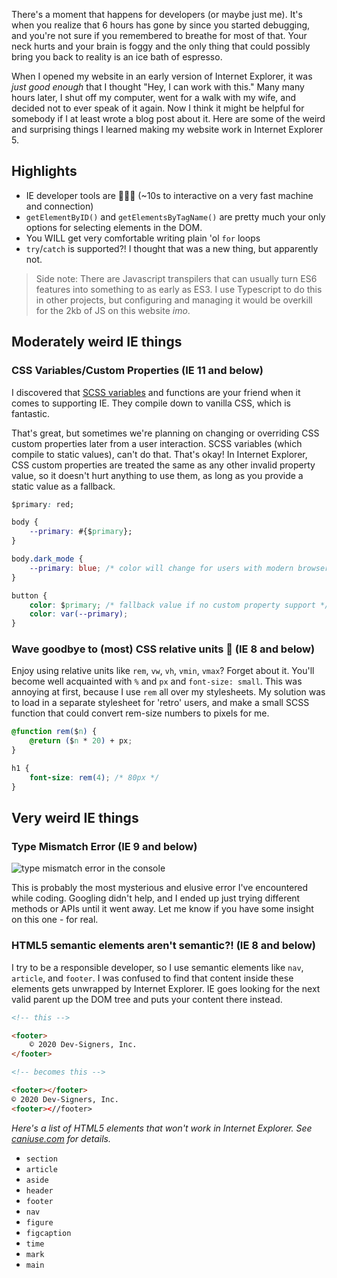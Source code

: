 <meta name="categories" content="html, css, javascript, accessibility">
<meta name="media" content="/_assets/media/vintage-cassette.jpg">
<meta name="excerpt" content="There's a moment that happens for developers (or maybe just me). It's when you realize that 6 hours has gone by since you started debugging, and you're not sure if you remembered to breathe for most of that. Let's look at some of the weird and surprising things you might want to know for the making my website work in Internet Explorer 5.">

There's a moment that happens for developers (or maybe just me). It's when you realize that 6 hours has gone by since you started debugging, and you're not sure if you remembered to breathe for most of that. Your neck hurts and your brain is foggy and the only thing that could possibly bring you back to reality is an ice bath of espresso.

When I opened my website in an early version of Internet Explorer, it was *just good enough* that I thought "Hey, I can work with this." Many many hours later, I shut off my computer, went for a walk with my wife, and decided not to ever speak of it again. Now I think it might be helpful for somebody if I at least wrote a blog post about it. Here are some of the weird and surprising things I learned making my website work in Internet Explorer 5.



## Highlights
- IE developer tools are 🐌🐌🐌 (~10s to interactive on a very fast machine and connection)
- `getElementByID()` and `getElementsByTagName()` are pretty much your only options for selecting elements in the DOM.
- You WILL get very comfortable writing plain 'ol `for` loops
- `try`/`catch` is supported?! I thought that was a new thing, but apparently not.

> Side note: There are Javascript transpilers that can usually turn ES6 features into something to as early as ES3. I use Typescript to do this in other projects, but configuring and managing it would be overkill for the 2kb of JS on this website *imo*.



## Moderately weird IE things

### CSS Variables/Custom Properties (IE 11 and below)
I discovered that [SCSS variables](https://sass-lang.com/documentation/variables) and functions are your friend when it comes to supporting IE. They compile down to vanilla CSS, which is fantastic.

That's great, but sometimes we're planning on changing or overriding CSS custom properties later from a user interaction. SCSS variables (which compile to static values), can't do that. That's okay! In Internet Explorer, CSS custom properties are treated the same as any other invalid property value, so it doesn't hurt anything to use them, as long as you provide a static value as a fallback.

```css
$primary: red;

body {
    --primary: #{$primary};
}

body.dark_mode {
    --primary: blue; /* color will change for users with modern browsers */
}

button {
    color: $primary; /* fallback value if no custom property support */
    color: var(--primary);
}
```


### Wave goodbye to (most) CSS relative units 👋 (IE 8 and below)
Enjoy using relative units like `rem`, `vw`, `vh`, `vmin`, `vmax`? Forget about it. You'll become well acquainted with `%` and `px` and `font-size: small`. This was annoying at first, because I use `rem` all over my stylesheets. My solution was to load in a separate stylesheet for 'retro' users, and make a small SCSS function that could convert rem-size numbers to pixels for me.

```css
@function rem($n) {
    @return ($n * 20) + px;
}

h1 {
    font-size: rem(4); /* 80px */
}
```



## Very weird IE things


### Type Mismatch Error (IE 9 and below)

![type mismatch error in the console](/_assets/media/type-mismatch-error.png)

This is probably the most mysterious and elusive error I've encountered while coding. Googling didn't help, and I ended up just trying different methods or APIs until it went away. Let me know if you have some insight on this one - for real.


### HTML5 semantic elements aren't semantic?! (IE 8 and below)
I try to be a responsible developer, so I use semantic elements like `nav`, `article`, and `footer`. I was confused to find that content inside these elements gets unwrapped by Internet Explorer. IE goes looking for the next valid parent up the DOM tree and puts your content there instead.

```html
<!-- this -->

<footer>
    © 2020 Dev-Signers, Inc.
</footer>

<!-- becomes this -->

<footer></footer>
© 2020 Dev-Signers, Inc.
<footer><//footer>
```

*Here's a list of HTML5 elements that won't work in Internet Explorer. See [caniuse.com](https://caniuse.com/#feat=html5semantic) for details.*
- `section`
- `article`
- `aside`
- `header`
- `footer`
- `nav`
- `figure`
- `figcaption`
- `time`
- `mark`
- `main`